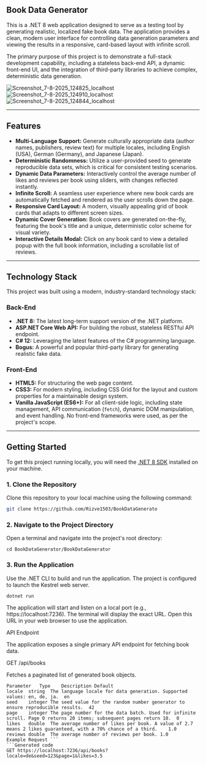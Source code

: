 ## Book Data Generator

This is a .NET 8 web application designed to serve as a testing tool by generating realistic, localized fake book data. The application provides a clean, modern user interface for controlling data generation parameters and viewing the results in a responsive, card-based layout with infinite scroll.

The primary purpose of this project is to demonstrate a full-stack development capability, including a stateless back-end API, a dynamic front-end UI, and the integration of third-party libraries to achieve complex, deterministic data generation.

![Screenshot_7-8-2025_124825_localhost](https://github.com/user-attachments/assets/5633ff77-bee1-432f-bdd3-bef9c3c1ef4a)
![Screenshot_7-8-2025_124910_localhost](https://github.com/user-attachments/assets/8df5de34-a3fa-440e-aeff-8444250d0bf2)
![Screenshot_7-8-2025_124844_localhost](https://github.com/user-attachments/assets/20711bf1-7467-489a-ae8a-faa36a41411e)


---

## Features

*   **Multi-Language Support:** Generate culturally appropriate data (author names, publishers, review text) for multiple locales, including English (USA), German (Germany), and Japanese (Japan).
*   **Deterministic Randomness:** Utilize a user-provided seed to generate reproducible data sets, which is critical for consistent testing scenarios.
*   **Dynamic Data Parameters:** Interactively control the average number of likes and reviews per book using sliders, with changes reflected instantly.
*   **Infinite Scroll:** A seamless user experience where new book cards are automatically fetched and rendered as the user scrolls down the page.
*   **Responsive Card Layout:** A modern, visually appealing grid of book cards that adapts to different screen sizes.
*   **Dynamic Cover Generation:** Book covers are generated on-the-fly, featuring the book's title and a unique, deterministic color scheme for visual variety.
*   **Interactive Details Modal:** Click on any book card to view a detailed popup with the full book information, including a scrollable list of reviews.

---

## Technology Stack

This project was built using a modern, industry-standard technology stack:

### Back-End

*   **.NET 8:** The latest long-term support version of the .NET platform.
*   **ASP.NET Core Web API:** For building the robust, stateless RESTful API endpoint.
*   **C# 12:** Leveraging the latest features of the C# programming language.
*   **Bogus:** A powerful and popular third-party library for generating realistic fake data.

### Front-End

*   **HTML5:** For structuring the web page content.
*   **CSS3:** For modern styling, including CSS Grid for the layout and custom properties for a maintainable design system.
*   **Vanilla JavaScript (ES6+):** For all client-side logic, including state management, API communication (`fetch`), dynamic DOM manipulation, and event handling. No front-end frameworks were used, as per the project's scope.

---

## Getting Started

To get this project running locally, you will need the [.NET 8 SDK](https://dotnet.microsoft.com/en-us/download/dotnet/8.0) installed on your machine.

### 1. Clone the Repository

Clone this repository to your local machine using the following command:

```bash
git clone https://github.com/Rizve1503/BookDataGenerato
```
### 2. Navigate to the Project Directory

Open a terminal and navigate into the project's root directory:

```Generated bash
cd BookDataGenerator/BookDataGenerator
```
### 3. Run the Application

Use the .NET CLI to build and run the application. The project is configured to launch the Kestrel web server.

```Generated bash
dotnet run
```

The application will start and listen on a local port (e.g., https://localhost:7236). The terminal will display the exact URL. Open this URL in your web browser to use the application.

API Endpoint

The application exposes a single primary API endpoint for fetching book data.

GET /api/books

Fetches a paginated list of generated book objects.

```Query Parameters
Parameter	Type	Description	Default
locale	string	The language locale for data generation. Supported values: en, de, ja.	en
seed	integer	The seed value for the random number generator to ensure reproducible results.	42
page	integer	The page number for the data batch. Used for infinite scroll. Page 0 returns 20 items; subsequent pages return 10.	0
likes	double	The average number of likes per book. A value of 2.7 means 2 likes guaranteed, with a 70% chance of a third.	1.0
reviews	double	The average number of reviews per book.	1.0
Example Request ```
```Generated code
GET https://localhost:7236/api/books?locale=de&seed=123&page=1&likes=3.5
```
